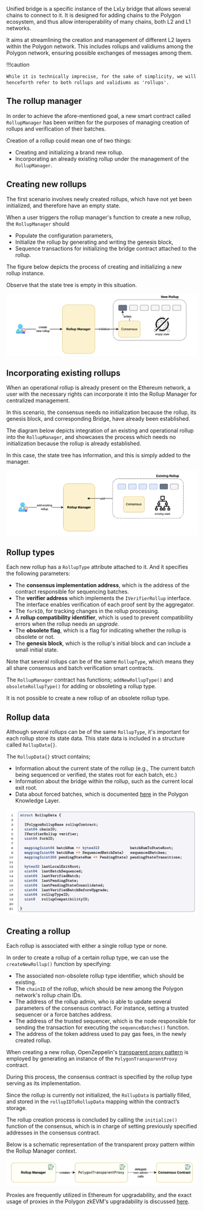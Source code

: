 Unified bridge is a specific instance of the LxLy bridge that allows several chains to connect to it. It is designed for adding chains to the Polygon ecosystem, and thus allow interoperability of many chains, both L2 and L1 networks.

It aims at streamlining the creation and management of different L2 layers within the Polygon network. This includes rollups and validiums among the Polygon network, ensuring possible exchanges of messages among them.

!!!caution
    
    While it is technically imprecise, for the sake of simplicity, we will henceforth refer to both rollups and validiums as 'rollups'.

## The rollup manager

In order to achieve the afore-mentioned goal, a new smart contract called $\texttt{RollupManager}$ has been written for the purposes of managing creation of rollups and verification of their batches.

Creation of a rollup could mean one of two things:

- Creating and initializing a brand new rollup.
- Incorporating an already existing rollup under the management of the $\texttt{RollupManager}$.

## Creating new rollups

The first scenario involves newly created rollups, which have not yet been initialized, and therefore have an empty state.

When a user triggers the rollup manager's function to create a new rollup, the $\texttt{RollupManager}$ should

- Populate the configuration parameters,
- Initialize the rollup by generating and writing the genesis block, 
- Sequence transactions for initializing the bridge contract attached to the rollup.

The figure below depicts the process of creating and initializing a new rollup instance. 

Observe that the state tree is empty in this situation.

![ulxly-process-initializing-new-rollup](../../../../img/zkEVM/ulxly-process-initializing-new-rollup.png)

## Incorporating existing rollups

When an operational rollup is already present on the Ethereum network, a user with the necessary rights can incorporate it into the Rollup Manager for centralized management.

In this scenario, the consensus needs no initialization because the rollup, its genesis block, and corresponding Bridge, have already been established.

The diagram below depicts integration of an existing and operational rollup into the $\texttt{RollupManager}$, and showcases the process which needs no initialization because the rollup is already established. 

In this case, the state tree has information, and this is simply added to the manager.

![ulxly-existing-rollup-incorporate](../../../../img/zkEVM/ulxly-existing-rollup-incorporate.png)


## Rollup types

Each new rollup has a $\texttt{RollupType}$ attribute attached to it. And it specifies the following parameters: 

- The **consensus implementation address**, which is the address of the contract responsible for sequencing batches.
- The **verifier address** which implements the $\texttt{IVerifierRollup}$ interface. The interface enables verification of each proof sent by the aggregator.
- The $\texttt{forkID}$, for tracking changes in the rollup processing.
- A **rollup compatibility identifier**, which is used to prevent compatibility errors when the rollup needs an *upgrade*.
- The **obsolete flag**, which is a flag for indicating whether the rollup is obsolete or not.
- The **genesis block**, which is the rollup's initial block and can include a small initial state.

Note that several rollups can be of the same $\texttt{RollupType}$​, which means they all share consensus and batch verification smart contracts.

The $\texttt{RollupManager}$ contract has functions; $\texttt{addNewRollupType()}$ and $\texttt{obsoleteRollupType()}$ for adding or obsoleting a rollup type.

It is not possible to create a new rollup of an obsolete rollup type.



## Rollup data

Although several rollups can be of the same $\texttt{RollupType}$, it's important for each rollup store its state data. This state data is included in a structure called $\texttt{RollupData\{\}}$.

The $\texttt{RollupData\{\}}$ struct contains; 

- Information about the current state of the rollup (e.g., The current batch being sequenced or verified, the states root for each batch, etc.)
- Information about the bridge within the rollup, such as the current local exit root.
- Data about forced batches, which is documented [here](https://docs.polygon.technology/zkEVM/architecture/protocol/malfunction-resistance/sequencer-resistance/?h=forced+batches) in the Polygon Knowledge Layer.

![ulxly-rollupdata-structure-definition](../../../../img/zkEVM/ulxly-rollupdata-structure-definition.png)

## Creating a rollup

Each rollup is associated with either a single rollup type or none.

In order to create a rollup of a certain rollup type, we can use the $\texttt{createNewRollup()}$ function by specifying:

- The associated non-obsolete rollup type identifier, which should be existing.
- The $\texttt{chainID}$ of the rollup, which should be new among the Polygon network's rollup chain IDs.
- The address of the rollup admin, who is able to update several parameters of the consensus contract. For instance, setting a trusted sequencer or a force batches address.
- The address of the trusted sequencer, which is the node responsible for sending the transaction for executing the $\texttt{sequenceBatches()}$ function.
- The address of the token address used to pay gas fees, in the newly created rollup.


When creating a new rollup, OpenZeppelin's [transparent proxy pattern](https://blog.openzeppelin.com/the-transparent-proxy-pattern) is employed by generating an instance of the $\texttt{PolygonTransparentProxy}$ contract.

During this process, the consensus contract is specified by the rollup type serving as its implementation.

Since the rollup is currently not initialized, the $\texttt{RollupData}$ is partially filled, and stored in the $\texttt{rollupIDToRollupData}$​ mapping within the contract’s storage.

The rollup creation process is concluded by calling the $\texttt{initialize()}$​ function of the consensus, which is in charge of setting previously specified addresses in the consensus contract.

Below is a schematic representation of the transparent proxy pattern within the Rollup Manager context.

![ulxly-transparent-proxy-pattern](../../../../img/zkEVM/ulxly-transparent-proxy-pattern.png)

Proxies are frequently utilized in Ethereum for upgradability, and the exact usage of proxies in the Polygon zkEVM's upgradability is discussed [here](https://docs.polygon.technology/zkEVM/architecture/protocol/upgradability/).

